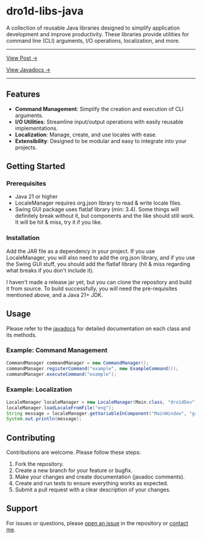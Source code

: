 
# dro1d-libs-java

A collection of reusable Java libraries designed to simplify application development and improve productivity. These libraries provide utilities for command line (CLI) arguments, I/O operations, localization, and more.

---

[View Post ->](https://everdro1d.github.io/dro1d-libs-java/)

[View Javadocs ->](https://everdro1d.github.io/dro1d-libs-java/)

---
## Features

- **Command Management**: Simplify the creation and execution of CLI arguments.
- **I/O Utilities**: Streamline input/output operations with easily reusable implementations.
- **Localization**: Manage, create, and use locales with ease.
- **Extensibility**: Designed to be modular and easy to integrate into your projects.

## Getting Started

### Prerequisites

- Java 21 or higher
- LocaleManager requires org.json library to read & write locale files.
- Swing GUI package uses flatlaf library (min: 3.4). Some things will definitely break without it, but components and the like should still work. It will be hit & miss, try it if you like.

### Installation

Add the JAR file as a dependency in your project. If you use LocaleManager, you will also need to add the org.json library, and if you use the Swing GUI stuff, you should add the flatlaf library (hit & miss regarding what breaks if you don't include it).

I haven't made a release jar yet, but you can clone the repository and build it from source. To build successfully, you will need the pre-requisites mentioned above, and a Java 21+ JDK.

## Usage

Please refer to the [javadocs](https://everdro1d.github.io/dro1d-libs-java/) for detailed documentation on each class and its methods.

### Example: Command Management
```java
CommandManager commandManager = new CommandManager();
commandManager.registerCommand("example", new ExampleCommand());
commandManager.executeCommand("example");
```

### Example: Localization
```java
LocaleManager localeManager = new LocaleManager(Main.class, "dro1dDev");
localeManager.loadLocaleFromFile("eng");
String message = localeManager.getVariableInComponent("MainWindow", "greetingLabel", "messageText");
System.out.println(message);
```

## Contributing

Contributions are welcome. Please follow these steps:

1. Fork the repository.
2. Create a new branch for your feature or bugfix.
3. Make your changes and create documentation (javadoc comments).
4. Create and run tests to ensure everything works as expected.
5. Submit a pull request with a clear description of your changes.

## Support

For issues or questions, please [open an issue](https://github.com/everdro1d/dro1d-libs-java/issues/new/choose) in the repository or [contact me](mailto:everdro1d-github@pm.me).

